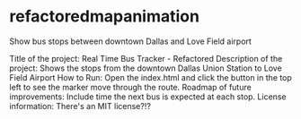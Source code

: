 # refactoredmapanimation
Show bus stops between downtown Dallas and Love Field airport

Title of the project: Real Time Bus Tracker - Refactored
Description of the project: Shows the stops from the downtown Dallas Union Station to Love Field Airport
How to Run: Open the index.html and click the button in the top left to see the marker move through the route.
Roadmap of future improvements: Include time the next bus is expected at each stop.
License information: There's an MIT license?!?

